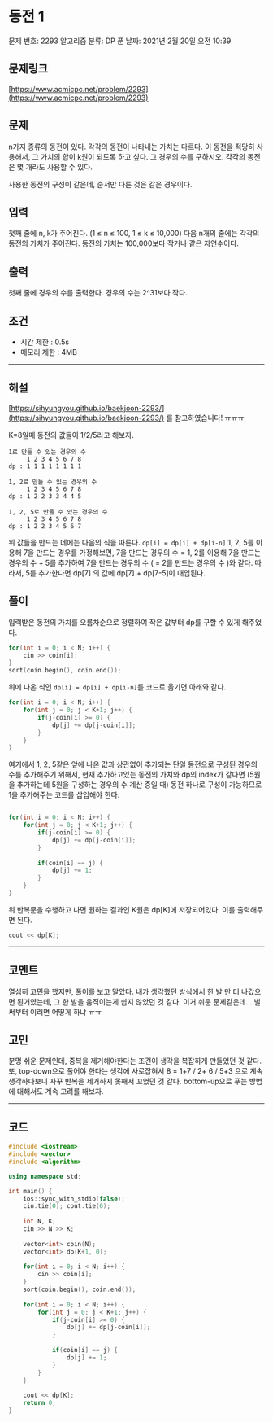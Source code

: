 # 동전 1

문제 번호: 2293
알고리즘 분류: DP
푼 날짜: 2021년 2월 20일 오전 10:39

## 문제링크

[https://www.acmicpc.net/problem/2293](https://www.acmicpc.net/problem/2293)

## 문제

n가지 종류의 동전이 있다. 각각의 동전이 나타내는 가치는 다르다. 이 동전을 적당히 사용해서, 그 가치의 합이 k원이 되도록 하고 싶다. 그 경우의 수를 구하시오. 각각의 동전은 몇 개라도 사용할 수 있다.

사용한 동전의 구성이 같은데, 순서만 다른 것은 같은 경우이다.

## 입력

첫째 줄에 n, k가 주어진다. (1 ≤ n ≤ 100, 1 ≤ k ≤ 10,000) 다음 n개의 줄에는 각각의 동전의 가치가 주어진다. 동전의 가치는 100,000보다 작거나 같은 자연수이다.

## 출력

첫째 줄에 경우의 수를 출력한다. 경우의 수는 2^31보다 작다.

## 조건

- 시간 제한 : 0.5s
- 메모리 제한 : 4MB

---

## 해설

[https://sihyungyou.github.io/baekjoon-2293/](https://sihyungyou.github.io/baekjoon-2293/) 를 참고하였습니다! ㅠㅠㅠ

K=8일때 동전의 값들이 1/2/5라고 해보자.

```
1로 만들 수 있는 경우의 수
     1 2 3 4 5 6 7 8
dp : 1 1 1 1 1 1 1 1

1, 2로 만들 수 있는 경우의 수
     1 2 3 4 5 6 7 8
dp : 1 2 2 3 3 4 4 5

1, 2, 5로 만들 수 있는 경우의 수 
     1 2 3 4 5 6 7 8
dp : 1 2 2 3 4 5 6 7
```

위 값들을 만드는 데에는 다음의 식을 따른다. `dp[i] = dp[i] + dp[i-n]` 1, 2, 5를 이용해 7을 만드는 경우를 가정해보면, 7을 만드는 경우의 수 = 1, 2를 이용해 7을 만드는 경우의 수 + 5를 추가하여 7을 만드는 경우의 수 ( = 2를 만드는 경우의 수 )와 같다. 따라서, 5를 추가한다면 dp[7] 의 값에 dp[7] + dp[7-5]이 대입된다.

## 풀이

입력받은 동전의 가치를 오름차순으로 정렬하여 작은 값부터 dp를 구할 수 있게 해주었다.

```cpp
for(int i = 0; i < N; i++) {
    cin >> coin[i];
}
sort(coin.begin(), coin.end());
```

위에 나온 식인  `dp[i] = dp[i] + dp[i-n]`를 코드로 옮기면 아래와 같다.

```cpp
for(int i = 0; i < N; i++) {
    for(int j = 0; j < K+1; j++) {
        if(j-coin[i] >= 0) {
            dp[j] += dp[j-coin[i]];
        }
    }
}
```

여기에서 1, 2, 5같은 앞에 나온 값과 상관없이 추가되는 단일 동전으로 구성된 경우의 수를 추가해주기 위해서, 현재 추가하고있는 동전의 가치와 dp의 index가 같다면 (5원을 추가하는데 5원을 구성하는 경우의 수 계산 중일 때) 동전 하나로 구성이 가능하므로 1을 추가해주는 코드를 삽입해야 한다.

```cpp

for(int i = 0; i < N; i++) {
    for(int j = 0; j < K+1; j++) {
        if(j-coin[i] >= 0) {
            dp[j] += dp[j-coin[i]];
        }
        
        if(coin[i] == j) {
            dp[j] += 1;
        }
    }
}
```

위 반복문을 수행하고 나면 원하는 결과인 K원은 dp[K]에 저장되어있다. 이를 출력해주면 된다.

```cpp
cout << dp[K];
```

---

## 코멘트

열심히 고민을 했지만, 풀이를 보고 말았다. 내가 생각했던 방식에서 한 발 만 더 나갔으면 된거였는데, 그 한 발을 움직이는게 쉽지 않았던 것 같다. 이거 쉬운 문제같은데... 벌써부터 이러면 어떻게 하냐 ㅠㅠ

## 고민

분명 쉬운 문제인데, 중복을 제거해야한다는 조건이 생각을 복잡하게 만들었던 것 같다. 또, top-down으로 풀어야 한다는 생각에 사로잡혀서 8 = 1+7 / 2+ 6 / 5+3 으로 계속 생각하다보니 자꾸 반복을 제거하지 못해서 꼬였던 것 같다. bottom-up으로 푸는 방법에 대해서도 계속 고려를 해보자.

---

## 코드

```cpp
#include <iostream>
#include <vector>
#include <algorithm>

using namespace std;

int main() {
    ios::sync_with_stdio(false);
    cin.tie(0); cout.tie(0);
    
    int N, K;
    cin >> N >> K;
    
    vector<int> coin(N);
    vector<int> dp(K+1, 0);
    
    for(int i = 0; i < N; i++) {
        cin >> coin[i];
    }
    sort(coin.begin(), coin.end());
       
    for(int i = 0; i < N; i++) {
        for(int j = 0; j < K+1; j++) {
            if(j-coin[i] >= 0) {
                dp[j] += dp[j-coin[i]];
            }
            
            if(coin[i] == j) {
                dp[j] += 1;
            }
        }
    }
    
    cout << dp[K];
    return 0;
}
```